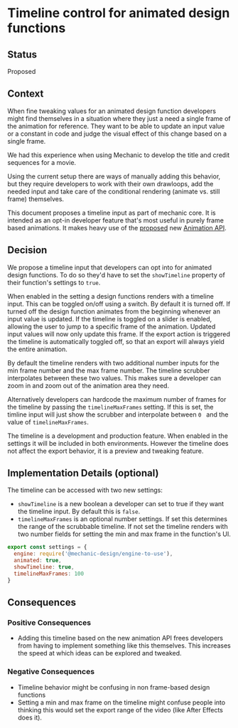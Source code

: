 # Timeline control for animated design functions

## Status

Proposed

## Context

When fine tweaking values for an animated design function developers might find
themselves in a situation where they just a need a single frame of the animation
for reference. They want to be able to update an input value or a constant in
code and judge the visual effect of this change based on a single frame.

We had this experience when using Mechanic to develop the title and credit
sequences for a movie.

Using the current setup there are ways of manually adding this behavior, but
they require developers to work with their own drawloops, add the needed input
and take care of the conditional rendering (animate vs. still frame) themselves.

This document proposes a timeline input as part of mechanic core. It is intended
as an opt-in developer feature that's most useful in purely frame based
animations. It makes heavy use of the [proposed](https://github.com/designsystemsinternational/mechanic/pull/156) new [Animation API](https://github.com/designsystemsinternational/mechanic/pull/157).

## Decision

We propose a timeline input that developers can opt into for animated design
functions. To do so they'd have to set the `showTimeline` property of their
function's settings to `true`.

When enabled in the setting a design functions renders with a timeline input.
This can be toggled on/off using a switch. By default it is turned off. If
turned off the design function animates from the beginning whenever an input
value is updated. If the timeline is toggled on a slider is enabled, allowing
the user to jump to a specific frame of the animation. Updated input values will
now only update this frame. If the export action is triggered the timeline is
automatically toggled off, so that an export will always yield the entire
animation.

By default the timeline renders with two additional number inputs for the min
frame number and the max frame number. The timeline scrubber interpolates
between these two values. This makes sure a developer can zoom in and zoom out
of the animation area they need.

Alternatively developers can hardcode the maximum number of frames for the
timeline by passing the `timelineMaxFrames` setting. If this is set, the timline
input will just show the scrubber and interpolate between `0 ` and the value of
`timelineMaxFrames`.

The timeline is a development and production feature. When enabled in the
settings it will be included in both environments. However the timeline does not
affect the export behavior, it is a preview and tweaking feature.

## Implementation Details (optional)

The timeline can be accessed with two new settings:

- `showTimeline` is a new boolean a developer can set to true if they want the timeline input. By default this is `false`.
- `timelineMaxFrames` is an optional number settings. If set this determines the range of the scrubbable timeline. If not set the timeline renders with two number fields for setting the min and max frame in the function's UI.

```javascript
export const settings = {
  engine: require('@mechanic-design/engine-to-use'),
  animated: true,
  showTimeline: true,
  timelineMaxFrames: 100
}
```

## Consequences

### Positive Consequences

- Adding this timeline based on the new animation API frees developers from having to implement something like this themselves. This increases the speed at which ideas can be explored and tweaked.

### Negative Consequences

- Timeline behavior might be confusing in non frame-based design functions
- Setting a min and max frame on the timeline might confuse people into thinking this would set the export range of the video (like After Effects does it).
